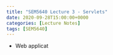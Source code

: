 ```yaml
---
title: "SEM5640 Lecture 3 - Servlets"
date: 2020-09-28T15:00:00+0000
categories: [Lecture Notes]
tags: [SEM5640]
---
```

* Web applicat